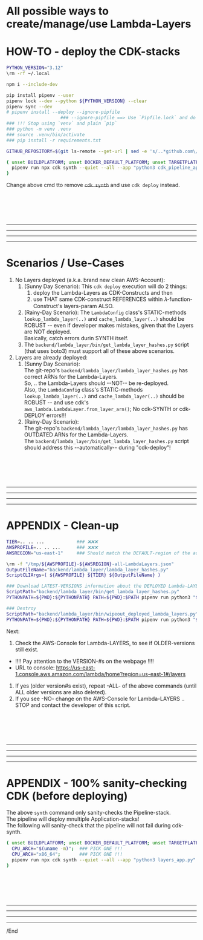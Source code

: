 # All possible ways to create/manage/use Lambda-Layers

# HOW-TO - deploy the CDK-stacks

```bash
PYTHON_VERSION="3.12"
\rm -rf ~/.local

npm i --include-dev

pip install pipenv --user
pipenv lock --dev --python ${PYTHON_VERSION} --clear
pipenv sync --dev
# pipenv install --deploy --ignore-pipfile
                    ### --ignore-pipfile ==> Use `Pipfile.lock` and do -NOT- use `Pipfile`.
### !!! Stop using `venv` and plain `pip`
### python -m venv .venv
### source .venv/bin/activate
### pip install -r requirements.txt

GITHUB_REPOSITORY=$(git ls-remote --get-url | sed -e 's/..*github.com\/\(.*\)/\1/');

( unset BUILDPLATFORM; unset DOCKER_DEFAULT_PLATFORM; unset TARGETPLATFORM;
  pipenv run npx cdk synth --quiet --all --app "python3 cdk_pipeline_app.py"  -c tier=${TIER} -c git_repo=${GITHUB_REPOSITORY} --profile ${AWSPROFILE} --region ${AWSREGION}
)
```

Change above cmd tto remove ~~`cdk synth`~~ and use `cdk deploy` instead.


<BR/><BR/><BR/><BR/>
<HR/><HR/><HR/><HR/>

# Scenarios / Use-Cases

1. No Layers deployed (a.k.a. brand new clean AWS-Account):
    1. (Sunny Day Scenario): This `cdk deploy` execution will do 2 things:
        1. deploy the Lambda-Layers as CDK-Constructs and then
        2. use THAT same CDK-construct REFERENCES within 𝜆-function-Construct's layers-param ALSO.
    1. (Rainy-Day Scenario): The `LambdaConfig` class's STATIC-methods `lookup_lambda_layer(..)` and `cache_lambda_layer(..)` should be ROBUST -- even if developer makes mistakes, given that the Layers are NOT deployed.<BR/>
        Basically, catch errors durin SYNTH itself.
    1. The `backend/lambda_layer/bin/get_lambda_layer_hashes.py` script (that uses boto3) must support all of these above scenarios.
1. Layers are already deployed:
    1. (Sunny Day Scenario):<BR/>
        The git-repo's `backend/lambda_layer/lambda_layer_hashes.py` has correct ARNs for the Lambda-Layers.<BR/>
        So, .. the Lambda-Layers should --NOT-- be re-deployed.<BR/>
        Also, the `LambdaConfig` class's STATIC-methods `lookup_lambda_layer(..)` and `cache_lambda_layer(..)` should be ROBUST -- and use cdk's `aws_lambda.LambdaLayer.from_layer_arn()`; No cdk-SYNTH or cdk-DEPLOY errors!!!
    1. (Rainy-Day Scenario):<BR/>
        The git-repo's `backend/lambda_layer/lambda_layer_hashes.py` has OUTDATED ARNs for the Lambda-Layers.<BR/>
        The `backend/lambda_layer/bin/get_lambda_layer_hashes.py` script should address this --automatically-- during "cdk-deploy"!

<BR/><BR/><BR/><BR/>
<HR/><HR/><HR/><HR/>

# APPENDIX - Clean-up

```bash
TIER=.. .. ...            ### ❌❌❌
AWSPROFILE=.. .. ...      ### ❌❌❌
AWSREGION="us-east-1"     ### Should match the DEFAULT-region of the aove AWSPROFILE !!!

\rm -f "/tmp/${AWSPROFILE}-${AWSREGION}-all-LambdaLayers.json"
OutputFileName="backend/lambda_layer/lambda_layer_hashes.py"
ScriptCLIArgs=( ${AWSPROFILE} ${TIER} ${OutputFileName} )

### Download LATEST-VERSIONS information about the DEPLOYED Lambda-LAYERS
ScriptPath="backend/lambda_layer/bin/get_lambda_layer_hashes.py"
PYTHONPATH=${PWD}:${PYTHONPATH} PATH=${PWD}:$PATH pipenv run python3 "${ScriptPath}" ${ScriptCLIArgs[@]}

### Destroy
ScriptPath="backend/lambda_layer/bin/wipeout_deployed_lambda_layers.py"
PYTHONPATH=${PWD}:${PYTHONPATH} PATH=${PWD}:$PATH pipenv run python3 "${ScriptPath}" ${ScriptCLIArgs[@]}
```

Next:<BR/>
1. Check the AWS-Console for Lambda-LAYERS, to see if OLDER-versions still exist.
  * !!!! Pay attention to the VERSION-#s on the webpage !!!!
  * URL to console: https://us-east-1.console.aws.amazon.com/lambda/home?region=us-east-1#/layers
1. If yes (older version#s exist), repeat -ALL- of the above commands (until ALL older versions are also deleted).
1. If you see -NO- change on the AWS-Console for Lambda-LAYERS .. STOP and contact the developer of this script.


<BR/><BR/><BR/><BR/>
<HR/><HR/><HR/><HR/>

# APPENDIX - 100% sanity-checking CDK (before deploying)

The above `synth` command only sanity-checks the Pipeline-stack.<BR/>
The pipeline will deploy mnultiple Application-stacks!<BR/>
The following will sanity-check that the pipeline will not fail during cdk-synth.

```bash
( unset BUILDPLATFORM; unset DOCKER_DEFAULT_PLATFORM; unset TARGETPLATFORM;
  CPU_ARCH="$(uname -m)";  ### PICK ONE !!!
  CPU_ARCH="x86_64";       ### PICK ONE !!!
  pipenv run npx cdk synth --quiet --all --app "python3 layers_app.py"  -c tier=${TIER} -c CPU_ARCH=${CPU_ARCH} -c git_repo=${GITHUB_REPOSITORY} -c  AWSPROFILE=${AWSPROFILE} --profile ${AWSPROFILE} --region ${AWSREGION}
)
```

<BR/><BR/><BR/><BR/>
<HR/><HR/><HR/><HR/>

/End